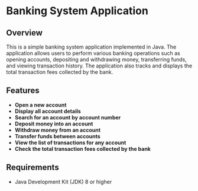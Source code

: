 # Banking System Application

## Overview

This is a simple banking system application implemented in Java. The application allows users to perform various banking operations such as opening accounts, depositing and withdrawing money, transferring funds, and viewing transaction history. The application also tracks and displays the total transaction fees collected by the bank.

## Features

- **Open a new account**
- **Display all account details**
- **Search for an account by account number**
- **Deposit money into an account**
- **Withdraw money from an account**
- **Transfer funds between accounts**
- **View the list of transactions for any account**
- **Check the total transaction fees collected by the bank**

## Requirements

- Java Development Kit (JDK) 8 or higher


